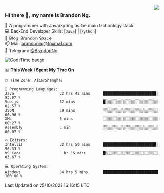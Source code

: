 <img  align="right" src="https://github-readme-stats-brandon0824.vercel.app/api/top-langs/?username=brandon0824&layout=compact">

### Hi there 👋, my name is Brandon Ng.

🌱 A programmer with Java/Spring as the main technology stack.  
💻 BackEnd Developer Skills: [`Java`] | [`Python`]  
📝 Blog: [Brandon Space](https://brandonng.tech)  
📫 Mail: brandonng@foxmail.com  
📰 Telegram: [@BrandonNg](https://t.me/BrandonNg24)  

![CodeTime badge](https://img.shields.io/endpoint?style=flat-square&url=https%3A%2F%2Fapi.codetime.dev%2Fshield%3Fid%3D128%26project%3D%26in%3D604800000)

<!--START_SECTION:waka-->
📊 **This Week I Spent My Time On** 

```text
🕑︎ Time Zone: Asia/Shanghai

💬 Programming Languages: 
Java                     32 hrs 42 mins      ████████████████████████░   95.97 % 
Vue.js                   52 mins             █░░░░░░░░░░░░░░░░░░░░░░░░   02.57 % 
JSON                     19 mins             ░░░░░░░░░░░░░░░░░░░░░░░░░   00.96 % 
XML                      5 mins              ░░░░░░░░░░░░░░░░░░░░░░░░░   00.27 % 
Assembly                 1 min               ░░░░░░░░░░░░░░░░░░░░░░░░░   00.07 % 

🔥 Editors: 
IntelliJ                 32 hrs 50 mins      ████████████████████████░   96.33 % 
VS Code                  1 hr 15 mins        █░░░░░░░░░░░░░░░░░░░░░░░░   03.67 % 

💻 Operating System: 
Windows                  34 hrs 5 mins       █████████████████████████   100.00 % 
```


 Last Updated on 25/10/2023 16:16:15 UTC
<!--END_SECTION:waka-->
